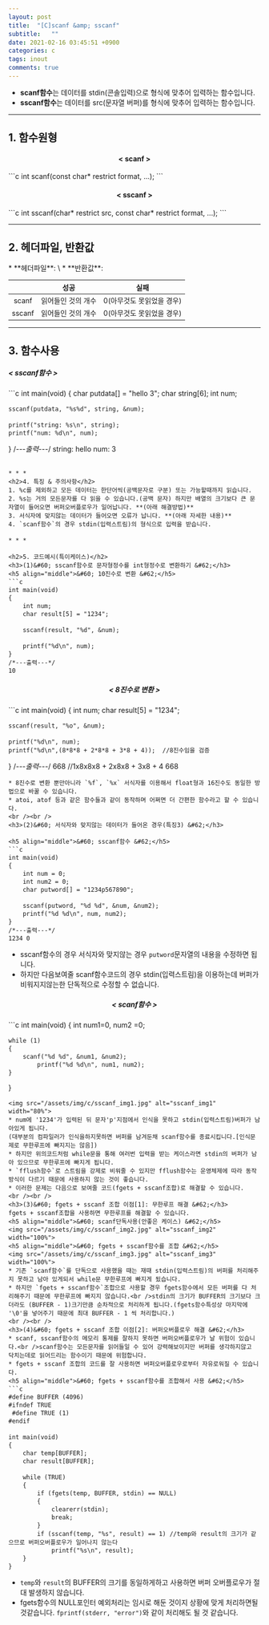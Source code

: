 ```yaml
---
layout: post
title:  "[C]scanf &amp; sscanf"
subtitle:   ""
date: 2021-02-16 03:45:51 +0900
categories: c
tags: inout
comments: true
---
```


* **scanf함수**는 데이터를 stdin(콘솔입력)으로 형식에 맞추어 입력하는 함수입니다.
* **sscanf함수**는 데이터를 src(문자열 버퍼)를 형식에 맞추어 입력하는 함수입니다.

* * *
<h2>1. 함수원형</h2>
<h4 align="middle">&#60; scanf &#62;</h4>
```c
int scanf(const char* restrict format, ...);
```
<h4 align="middle">&#60; sscanf &#62;</h4>
```c
int sscanf(char* restrict src, const char* restrict format, ...);
```

* * *
<h2>2. 헤더파일, 반환값</h2>
* **헤더파일**: \<stdio.h\>
* **반환값**:

  ||성공|실패|
  |:--:|:--:|:--:|
  |scanf|읽어들인 것의 개수|0(아무것도 못읽었을 경우)|
  |sscanf|읽어들인 것의 개수|0(아무것도 못읽었을 경우)|

* * *
<h2>3. 함수사용</h2>
<h5>&#60; sscanf함수 &#62;</h5>
```c
int main(void)
{
	char putdata[] = "hello 3";
	char string[6];
	int num;

	sscanf(putdata, "%s%d", string, &num);
	
	printf("string: %s\n", string);
	printf("num: %d\n", num);
}
/*---출력---*/
string: hello
num: 3
```

* * *
<h2>4. 특징 & 주의사항</h2>
1. %c를 제외하고 모든 데이터는 한단어씩(공백문자로 구분) 또는 가능할때까지 읽습니다.
2. %s는 거의 모든문자를 다 읽을 수 있습니다.(공백 문자) 하지만 배열의 크기보다 큰 문자열이 들어오면 버퍼오버플로우가 일어납니다. **(아래 해결방법)**
3. 서식자에 맞지않는 데이터가 들어오면 오류가 납니다. **(아래 자세한 내용)**
4. `scanf함수`의 경우 stdin(입력스트림)의 형식으로 입력을 받습니다.

* * *

<h2>5. 코드예시(특이케이스)</h2>
<h3>(1)&#60; sscanf함수로 문자형정수를 int형정수로 변환하기 &#62;</h3>
<h5 align="middle">&#60; 10진수로 변환 &#62;</h5>
```c
int main(void)
{
	int num;
	char result[5] = "1234";

	sscanf(result, "%d", &num);     

	printf("%d\n", num);  
}
/*---출력---*/
10
```
<h5 align="middle">&#60; 8진수로 변환 &#62;</h5>
```c
int main(void)
{
	int num;
	char result[5] = "1234";

	sscanf(result, "%o", &num);     

	printf("%d\n", num);
	printf("%d\n",(8*8*8 + 2*8*8 + 3*8 + 4));  //8진수임을 검증
}
/*---출력---*/
668    //1x8x8x8 + 2x8x8 + 3x8 + 4
668
```
* 8진수로 변환 뿐만아니라 `%f`, `%x` 서식자를 이용해서 float형과 16진수도 동일한 방법으로 바꿀 수 있습니다.
* atoi, atof 등과 같은 함수들과 같이 동작하며 어쩌면 더 간편한 함수라고 할 수 있습니다.
<br /><br />
<h3>(2)&#60; 서식자와 맞지않는 데이터가 들어온 경우(특징3) &#62;</h3>

<h5 align="middle">&#60; sscanf함수 &#62;</h5>
```c
int main(void)
{
	int num = 0;
	int num2 = 0;
	char putword[] = "1234p567890";

	sscanf(putword, "%d %d", &num, &num2);
	printf("%d %d\n", num, num2);
}
/*---출력---*/
1234 0
```
* sscanf함수의 경우 서식자와 맞지않는 경우 `putword`문자열의 내용을 수정하면 됩니다.
* 하지만 다음보여줄 scanf함수코드의 경우 stdin(입력스트림)을 이용하는데 버퍼가 비워지지않는한 단독적으로 수정할 수 없습니다.
<h5 align="middle">&#60; scanf함수 &#62;</h5>
```c
int main(void)
{
	int num1=0, num2 =0;
    
    while (1)
    {        
        scanf("%d %d", &num1, &num2);
            printf("%d %d\n", num1, num2);
    }
}
```
<img src="/assets/img/c/sscanf_img1.jpg" alt="sscanf_img1" width="80%">
* num에 '1234'가 입력된 뒤 문자'p'지점에서 인식을 못하고 stdin(입력스트림)버퍼가 남아있게 됩니다.
(대부분의 컴파일러가 인식을하지못하면 버퍼를 남겨둔채 scanf함수를 종료시킵니다.[인식문제로 무한루프에 빠지지는 않음])
* 하지만 위의코드처럼 while문을 통해 여러번 입력을 받는 케이스라면 stdin의 버퍼가 남아 있으므로 무한루프에 빠지게 됩니다.
* `fflush함수`로 스트림을 강제로 비워줄 수 있지만 fflush함수는 운영체제에 따라 동작방식이 다르기 때문에 사용하지 않는 것이 좋습니다.
* 이러한 문제는 다음으로 보여줄 코드(fgets + sscanf조합)로 해결할 수 있습니다.
<br /><br />
<h3>(3)&#60; fgets + sscanf 조합 이점[1]: 무한루프 해결 &#62;</h3>
fgets + sscanf조합을 사용하면 무한루프를 해결할 수 있습니다.
<h5 align="middle">&#60; scanf단독사용(안좋은 케이스) &#62;</h5>
<img src="/assets/img/c/sscanf_img2.jpg" alt="sscanf_img2" width="100%">
<h5 align="middle">&#60; fgets + sscanf함수를 조합 &#62;</h5>
<img src="/assets/img/c/sscanf_img3.jpg" alt="sscanf_img3" width="100%">
* 기존 `scanf함수`를 단독으로 사용했을 때는 재때 stdin(입력스트림)의 버퍼를 처리해주지 못하고 남아 있게되서 while문 무한루프에 빠지게 됬습니다.
* 하지만 `fgets + sscanf함수`조합으로 사용할 경우 fgets함수에서 모든 버퍼를 다 처리해주기 때문에 무한루프에 빠지지 않습니다.<br />stdin의 크기가 BUFFER의 크기보다 크더라도 (BUFFER - 1)크기만큼 순차적으로 처리하게 됩니다.(fgets함수특성상 마지막에 '\0'을 넣어주기 때문에 최대 BUFFER - 1 씩 처리합니다.)
<br /><br />
<h3>(4)&#60; fgets + sscanf 조합 이점[2]: 버퍼오버플로우 해결 &#62;</h3>
* scanf, sscanf함수의 메모리 통제를 잘하지 못하면 버퍼오버플로우가 날 위험이 있습니다.<br />scanf함수는 모든문자를 읽어들일 수 있어 강력해보이지만 버퍼를 생각하지않고 닥치는데로 읽어드리는 함수이기 때문에 위험합니다.
* fgets + sscanf 조합의 코드를 잘 사용하면 버퍼오버플로우로부터 자유로워질 수 있습니다.
<h5 align="middle">&#60; fgets + sscanf함수를 조합해서 사용 &#62;</h5>
```c
#define BUFFER (4096)
#ifndef TRUE
 #define TRUE (1)
#endif

int main(void)
{
	char temp[BUFFER];
	char result[BUFFER];

	while (TRUE)
	{
		if (fgets(temp, BUFFER, stdin) == NULL)
		{
			clearerr(stdin);
			break;
		}
		if (sscanf(temp, "%s", result) == 1) //temp와 result의 크기가 같으므로 버퍼오버플로우가 일어나지 않는다
			printf("%s\n", result);
	}
}
```
* `temp`와 `result`의 BUFFER의 크기를 동일하게하고 사용하면 버퍼 오버플로우가 절대 발생하지 않습니다.
* fgets함수의 NULL포인터 예외처리는 임시로 해둔 것이지 상황에 맞게 처리하면될 것같습니다. `fprintf(stderr, "error")`와 같이 처리해도 될 것 같습니다.
